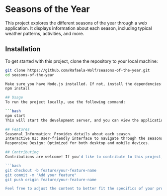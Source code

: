 # Seasons of the Year
This project explores the different seasons of the year through a web application. It displays information about each season, including typical weather patterns, activities, and more.

## Installation
To get started with this project, clone the repository to your local machine:

```bash
git clone https://github.com/Rafaela-Wolf/seasons-of-the-year.git
cd seasons-of-the-year

Make sure you have Node.js installed. If not, install the dependencies:
npm install

## Usage
To run the project locally, use the following command:

```bash
npm start
This will start the development server, and you can view the application in your browser at http://localhost:3000.

## Features
Seasonal Information: Provides details about each season.
Interactive UI: User-friendly interface to navigate through the seasons.
Responsive Design: Optimized for both desktop and mobile devices.

## Contributing
Contributions are welcome! If you'd like to contribute to this project, please fork the repository and create a new branch for your changes. Once your changes are ready, submit a pull request.

```bash
git checkout -b feature/your-feature-name
git commit -m "Add your feature"
git push origin feature/your-feature-name

Feel free to adjust the content to better fit the specifics of your project!
